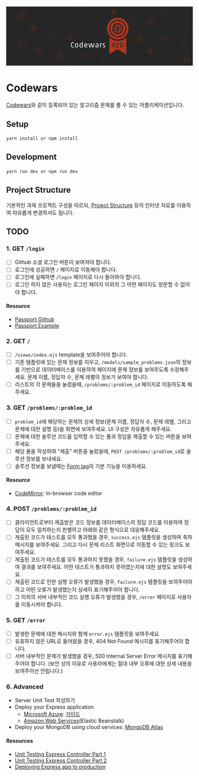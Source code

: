 ![Codewars](/codewars.png)

# Codewars

[Codewars](https://codewars.com)와 같이 등록되어 있는 알고리즘 문제를 풀 수 있는 어플리케이션입니다.

## Setup

```sh
yarn install or npm install
```

## Development

```sh
yarn run dev or npm run dev
```

## Project Structure

기본적인 과제 프로젝트 구성을 따르되, [Project Structure](https://www.freecodecamp.org/news/how-to-write-a-production-ready-node-and-express-app-f214f0b17d8c/) 등의 인터넷 자료를 이용하여 자유롭게 변경하셔도 됩니다.

## TODO

### 1. GET `/login`

  - [ ] Github 소셜 로그인 버튼이 보여져야 합니다.
  - [ ] 로그인에 성공하면 `/` 페이지로 이동해야 합니다.
  - [ ] 로그인에 실패하면 `/login` 페이지로 다시 돌아와야 합니다.
  - [ ] 로그인 하지 않은 사용자는 로그인 페이지 이외의 그 어떤 페이지도 방문할 수 없어야 합니다.

#### Resource
- [Passport Github](https://github.com/jaredhanson/passport-github)
- [Passport Example](https://github.com/passport/express-4.x-facebook-example/blob/master/server.js)

### 2. GET `/`

  - [ ] `/views/index.ejs` template을 보여주어야 합니다.
  - [ ] 기존 템플릿에 있는 문제 정보를 지우고, `/models/sample_problems.json`의 정보를 기반으로 데이터베이스를 이용하여 페이지에 문제 정보를  보여주도록 수정해주세요. 문제 이름, 정답자 수, 문제 레벨의 정보가 보여야 합니다.
  - [ ] 리스트의 각 문제들을 눌렀을때, `/problems/:problem_id` 페이지로 이동하도록 해주세요.

### 3. GET `/problems/:problem_id`

  - [ ] `problem_id`에 해당하는 문제의 상세 정보(문제 이름, 정답자 수, 문제 레벨, 그리고 문제에 대한 설명 등)을 화면에 보여주세요. UI 구성은 자유롭게 해주세요.
  - [ ] 문제에 대한 솔루션 코드를 입력할 수 있는 폼과 정답을 제출할 수 있는 버튼을 보여주세요.
  - [ ] 해당 폼을 작성하여 "제출" 버튼을 눌렀을때, `POST /problems/:problem_id`로 솔루션 정보를 보내세요.
  - [ ] 솔루션 정보를 보낼때는 [Form tag](https://www.w3schools.com/tags/tag_form.asp)의 기본 기능을 이용하세요.

#### Resource
- [CodeMirror](https://github.com/codemirror/CodeMirror): In-browser code editor

### 4. POST `/problems/:problem_id`

  - [ ] 클라이언트로부터 제출받은 코드 정보를 데이터베이스의 정답 코드를 이용하여 정답이 모두 일치하는지 판별하고 아래와 같은 형식으로 대응해주세요.
  - [ ] 제출된 코드가 테스트를 모두 통과했을 경우, `success.ejs` 템플릿을 생성하여 축하 메시지를 보여주세요. 그리고 다시 문제 리스트 화면으로 이동할 수 있는 링크도 보여주세요.
  - [ ] 제출된 코드가 테스트를 모두 통과하지 못했을 경우, `failure.ejs` 템플릿을 생성하여 결과를 보여주세요. 어떤 테스트가 통과하지 못하였는지에 대한 설명도 보여주세요.
  - [ ] 제출된 코드로 인한 실행 오류가 발생했을 경우, `failure.ejs` 템플릿을 보여주어야 하고 어떤 오류가 발생했는지 상세히 표기해주어야 합니다.
  - [ ] 그 이외의 서버 내부적인 코드 실행 오류가 발생했을 경우, `/error` 페이지로 사용자를 이동시켜야 합니다.

### 5. GET `/error`

  - [ ] 발생한 문제에 대한 메시지와 함께 `error.ejs` 템플릿을 보여주세요.
  - [ ] 유효하지 않은 URL로 들어왔을 경우, 404 Not Found 메시지를 표기해주어야 합니다.
  - [ ] 서버 내부적인 문제가 발생했을 경우, 500 Internal Server Error 메시지를 표기해주어야 합니다. (보안 상의 이유로 사용자에게는 절대 내부 오류에 대한 상세 내용을 보여주어선 안됩니다.)

### 6. Advanced

* Server Unit Test 작성하기
* Deploy your Express application
    * [Microsoft Azure](https://azure.microsoft.com/en-us/pricing/details/app-service/windows/): [가이드](/deployment.md)
    * [Amazon Web Services](https://aws.amazon.com)(Elastic Beanstalk)
* Deploy your MongoDB using cloud services: [MongoDB Atlas](https://www.mongodb.com/cloud/atlas/lp/general)

#### Resources

- [Unit Testing Express Controller Part 1](https://www.techighness.com/post/unit-testing-expressjs-controller-part-1/)
- [Unit Testing Express Controller Part 2](https://www.techighness.com/post/unit-testing-expressjs-controller-part-2/)
- [Deploying Express app to production](https://developer.mozilla.org/en-US/docs/Learn/Server-side/Express_Nodejs/deployment)
